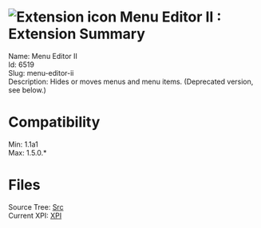 # ![Extension icon](https://addons.thunderbird.net/static/img/addon-icons/default-64.png) Menu Editor II : Extension Summary

Name: Menu Editor II  
Id: 6519  
Slug: menu-editor-ii  
Description: Hides or moves menus and menu items. (Deprecated version, see below.)
  

# Compatibility
Min: 1.1a1  
Max: 1.5.0.*  

# Files

Source Tree: [Src](C:/Dev/Thunderbird/ThunderKdB/xall/xOther/6519-menu-editor-ii/src)  
Current XPI: [XPI](C:/Dev/Thunderbird/ThunderKdB/xall/xOther/6519-menu-editor-ii/xpi)  



